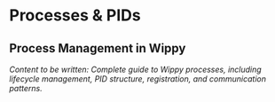# Processes & PIDs

<!-- Metadata -->
<!-- 
Topic: Process Management Fundamentals
Type: Conceptual Guide
Audience: Developers Learning Actor Model
Estimated Reading Time: 30 minutes
Prerequisites: Actor Model introduction
-->

<!-- Content Plan -->
<!--
Detailed guide to processes and process identification:
- Process lifecycle (spawn, run, terminate)
- PID structure and format
- Process registration and discovery
- Process hierarchy and relationships
- Resource management and isolation
- Process communication patterns
- Error handling and recovery
- Code examples and practical patterns

Should provide complete understanding of process management in Wippy.
-->

## Process Management in Wippy

*Content to be written: Complete guide to Wippy processes, including lifecycle management, PID structure, registration, and communication patterns.*
